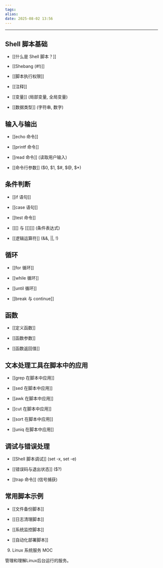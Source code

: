```yaml
---
tags: 
alias: 
date: 2025-08-02 13:56
---
```


---

## Shell 脚本基础

- [[什么是 Shell 脚本？]]

- [[Shebang (#!)]]

- [[脚本执行权限]]

- [[注释]]

- [[变量]] (局部变量, 全局变量)

- [[数据类型]] (字符串, 数字)



## 输入与输出

- [[echo 命令]]

- [[printf 命令]]

- [[read 命令]] (读取用户输入)

- [[命令行参数]] ($0, $1, $#, $@, $*)



## 条件判断

- [[if 语句]]

- [[case 语句]]

- [[test 命令]]

- [[[] 与 [[]]]] (条件表达式)

- [[逻辑运算符]] (&&, ||, !)



## 循环

- [[for 循环]]

- [[while 循环]]

- [[until 循环]]

- [[break 与 continue]]



## 函数

- [[定义函数]]

- [[函数参数]]

- [[函数返回值]]



## 文本处理工具在脚本中的应用

- [[grep 在脚本中应用]]

- [[sed 在脚本中应用]]

- [[awk 在脚本中应用]]

- [[cut 在脚本中应用]]

- [[sort 在脚本中应用]]

- [[uniq 在脚本中应用]]



## 调试与错误处理

- [[Shell 脚本调试]] (set -x, set -e)

- [[错误码与退出状态]] ($?)

- [[trap 命令]] (信号捕获)



## 常用脚本示例

- [[文件备份脚本]]

- [[日志清理脚本]]

- [[系统监控脚本]]

- [[自动化部署脚本]]

9. Linux 系统服务 MOC

管理和理解Linux后台运行的服务。
